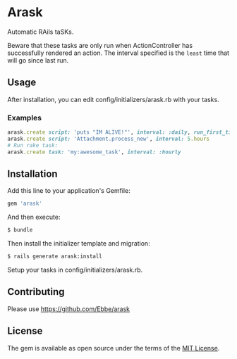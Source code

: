 # Arask
Automatic RAils taSKs.

Beware that these tasks are only run when ActionController has successfully rendered an action. The interval specified is the `least` time that will go since last run.

## Usage
After installation, you can edit config/initializers/arask.rb with your tasks.

### Examples
```ruby
arask.create script: 'puts "IM ALIVE!"', interval: :daily, run_first_time: true
arask.create script: 'Attachment.process_new', interval: 5.hours
# Run rake task:
arask.create task: 'my:awesome_task', interval: :hourly
```

## Installation
Add this line to your application's Gemfile:

```ruby
gem 'arask'
```

And then execute:
```bash
$ bundle
```

Then install the initializer template and migration:
```bash
$ rails generate arask:install
```

Setup your tasks in config/initializers/arask.rb.

## Contributing
Please use https://github.com/Ebbe/arask

## License
The gem is available as open source under the terms of the [MIT License](https://opensource.org/licenses/MIT).
